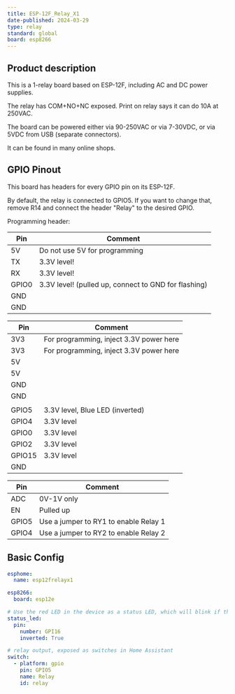 ```yaml
---
title: ESP-12F_Relay_X1
date-published: 2024-03-29
type: relay
standard: global
board: esp8266
---
```


## Product description

This is a 1-relay board based on ESP-12F, including AC and DC power supplies.

The relay has COM+NO+NC exposed. Print on relay says it can do 10A at 250VAC.

The board can be powered either via 90-250VAC or via 7-30VDC, or via 5VDC from USB (separate connectors).

It can be found in many online shops.

## GPIO Pinout

This board has headers for every GPIO pin on its ESP-12F.

By default, the relay is connected to GPIO5. If you want to change that, remove R14 and connect the header "Relay" to the desired GPIO.

Programming header:

| Pin   | Comment                                                 |
| ----- | ------------------------------------------------------- |
| 5V    | Do not use 5V for programming                           |
| TX    | 3.3V level!                                             |
| RX    | 3.3V level!                                             |
| GPIO0 | 3.3V level! (pulled up, connect to GND for flashing)    |
| GND   |                                                         |
| GND   |                                                         |

| Pin    | Comment                                 |
| ------ | --------------------------------------- |
| 3V3    | For programming, inject 3.3V power here |
| 3V3    | For programming, inject 3.3V power here |
| 5V     |                                         |
| 5V     |                                         |
| GND    |                                         |
| GND    |                                         |
|        |                                         |
| GPIO5  | 3.3V level, Blue LED (inverted)         |
| GPIO4  | 3.3V level                              |
| GPIO0  | 3.3V level                              |
| GPIO2  | 3.3V level                              |
| GPIO15 | 3.3V level                              |
| GND    |                                         |

| Pin    | Comment                               |
| ------ | ------------------------------------- |
| ADC    | 0V-1V only                            |
| EN     | Pulled up                             |
| GPIO5  | Use a jumper to RY1 to enable Relay 1 |
| GPIO4  | Use a jumper to RY2 to enable Relay 2 |

## Basic Config

```yaml
esphome:
  name: esp12frelayx1

esp8266:
  board: esp12e

# Use the red LED in the device as a status LED, which will blink if there are warnings (slow) or errors (fast)
status_led:
  pin:
    number: GPI16
    inverted: True

# relay output, exposed as switches in Home Assistant
switch:
  - platform: gpio
    pin: GPIO5
    name: Relay
    id: relay
```
